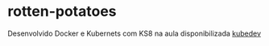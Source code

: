 # rotten-potatoes

Desenvolvido Docker e Kubernets com KS8 na aula disponibilizada [kubedev](https://kubedev.io)
